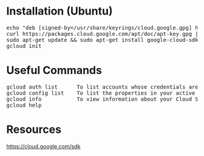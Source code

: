 # Installation (Ubuntu)
<pre>
echo "deb [signed-by=/usr/share/keyrings/cloud.google.gpg] http://packages.cloud.google.com/apt cloud-sdk main" | sudo tee -a /etc/apt/sources.list.d/google-cloud-sdk.list
curl https://packages.cloud.google.com/apt/doc/apt-key.gpg | sudo apt-key --keyring /usr/share/keyrings/cloud.google.gpg add -
sudo apt-get update && sudo apt-get install google-cloud-sdk
gcloud init
</pre>


# Useful Commands
<pre>
gcloud auth list      To list accounts whose credentials are stored on the local system
gcloud config list    To list the properties in your active SDK configuration (similar to showing output of ~/.aws/config)
gcloud info           To view information about your Cloud SDK installation and active SDK configuration
gcloud help
</pre>


# Resources
https://cloud.google.com/sdk

